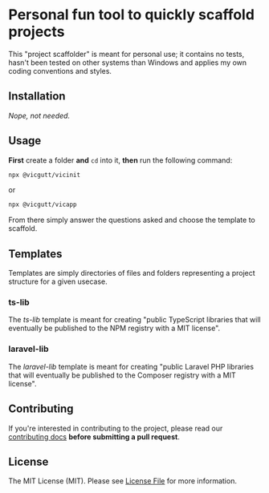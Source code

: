 # Personal fun tool to quickly scaffold projects

This "project scaffolder" is meant for personal use; it contains no tests, hasn't been tested on other systems than Windows and applies my own coding conventions and styles.

## Installation

_Nope, not needed._

## Usage

**First** create a folder **and** `cd` into it, **then** run the following command:

```bash
npx @vicgutt/vicinit
```

or

```bash
npx @vicgutt/vicapp
```

From there simply answer the questions asked and choose the template to scaffold.

## Templates

Templates are simply directories of files and folders representing a project structure for a given usecase.

### ts-lib

The _ts-lib_ template is meant for creating "public TypeScript libraries that will eventually be published to the NPM registry with a MIT license".

### laravel-lib

The _laravel-lib_ template is meant for creating "public Laravel PHP libraries that will eventually be published to the Composer registry with a MIT license".

<!-- ## Changelog

Please see [CHANGELOG](CHANGELOG.md) for more information what has changed recently. -->

## Contributing

If you're interested in contributing to the project, please read our [contributing docs](https://github.com/VicGUTT/vicinit/blob/main/.github/CONTRIBUTING.md) **before submitting a pull request**.

## License

The MIT License (MIT). Please see [License File](LICENSE) for more information.

